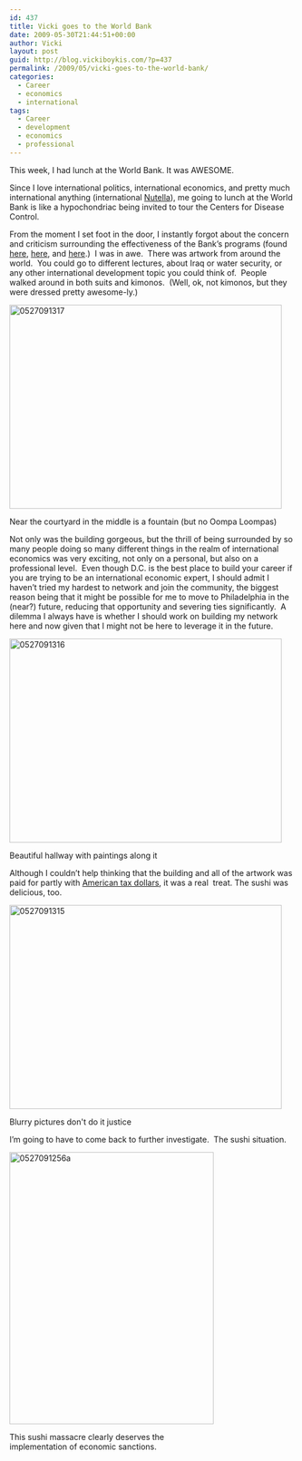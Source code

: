```yaml
---
id: 437
title: Vicki goes to the World Bank
date: 2009-05-30T21:44:51+00:00
author: Vicki
layout: post
guid: http://blog.vickiboykis.com/?p=437
permalink: /2009/05/vicki-goes-to-the-world-bank/
categories:
  - Career
  - economics
  - international
tags:
  - Career
  - development
  - economics
  - professional
---
```

This week, I had lunch at the World Bank. It was AWESOME.

Since I love international politics, international economics, and pretty much international anything (international [Nutella](http://blog.vickiboykis.com/?p=432)), me going to lunch at the World Bank is like a hypochondriac being invited to tour the Centers for Disease Control.

From the moment I set foot in the door, I instantly forgot about the concern and criticism surrounding the effectiveness of the Bank&#8217;s programs (found [here](http://www.dambisamoyo.com/), [here](http://www.forbes.com/global/2001/1126/024.html), and [here](http://en.wikipedia.org/wiki/Confessions_of_an_Economic_Hit_Man).)  I was in awe.  There was artwork from around the world.  You could go to different lectures, about Iraq or water security, or any other international development topic you could think of.  People walked around in both suits and kimonos.  (Well, ok, not kimonos, but they were dressed pretty awesome-ly.)

<div id="attachment_438" style="width: 490px" class="wp-caption aligncenter">
  <a href="http://blog.vickiboykis.com/wp-content/uploads/2009/05/0527091317.jpg"><img class="size-full wp-image-438" title="0527091317" src="http://blog.vickiboykis.com/wp-content/uploads/2009/05/0527091317.jpg" alt="0527091317" width="480" height="360" /></a>
  
  <p class="wp-caption-text">
    Near the courtyard in the middle is a fountain (but no Oompa Loompas)
  </p>
</div>

Not only was the building gorgeous, but the thrill of being surrounded by so many people doing so many different things in the realm of international economics was very exciting, not only on a personal, but also on a professional level.  Even though D.C. is the best place to build your career if you are trying to be an international economic expert, I should admit I haven&#8217;t tried my hardest to network and join the community, the biggest reason being that it might be possible for me to move to Philadelphia in the (near?) future, reducing that opportunity and severing ties significantly.  A dilemma I always have is whether I should work on building my network here and now given that I might not be here to leverage it in the future.

<div id="attachment_440" style="width: 490px" class="wp-caption aligncenter">
  <a href="http://blog.vickiboykis.com/wp-content/uploads/2009/05/0527091316.jpg"><img class="size-full wp-image-440" title="0527091316" src="http://blog.vickiboykis.com/wp-content/uploads/2009/05/0527091316.jpg" alt="0527091316" width="480" height="360" /></a>
  
  <p class="wp-caption-text">
    Beautiful hallway with paintings along it
  </p>
</div>

<p style="text-align: left;">
  Although I couldn&#8217;t help thinking that the building and all of the artwork was paid for partly with <a href="http://www.globalissues.org/article/35/us-and-foreign-aid-assistance">American tax dollars</a>, it was a real  treat. The sushi was delicious, too.
</p>

<div id="attachment_443" style="width: 490px" class="wp-caption aligncenter">
  <a href="http://blog.vickiboykis.com/wp-content/uploads/2009/05/0527091315.jpg"><img class="size-full wp-image-443" title="0527091315" src="http://blog.vickiboykis.com/wp-content/uploads/2009/05/0527091315.jpg" alt="0527091315" width="480" height="360" /></a>
  
  <p class="wp-caption-text">
    Blurry pictures don't do it justice
  </p>
</div>

<p style="text-align: left;">
  I&#8217;m going to have to come back to further investigate.  The sushi situation.
</p>

<div id="attachment_444" style="width: 370px" class="wp-caption aligncenter">
  <a href="http://blog.vickiboykis.com/wp-content/uploads/2009/05/0527091256a.jpg"><img class="size-full wp-image-444" title="0527091256a" src="http://blog.vickiboykis.com/wp-content/uploads/2009/05/0527091256a.jpg" alt="0527091256a" width="360" height="480" /></a>
  
  <p class="wp-caption-text">
    This sushi massacre clearly deserves the implementation of economic sanctions.
  </p>
</div>

<p style="text-align: center;">
  <p style="text-align: left;">